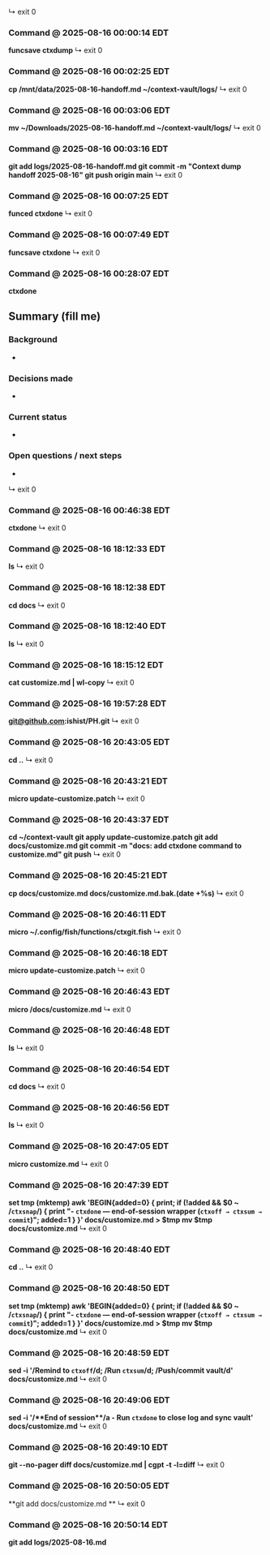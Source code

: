 ↳ exit 0

### Command @ 2025-08-16 00:00:14 EDT
**funcsave ctxdump**
↳ exit 0

### Command @ 2025-08-16 00:02:25 EDT
**cp /mnt/data/2025-08-16-handoff.md ~/context-vault/logs/**
↳ exit 0

### Command @ 2025-08-16 00:03:06 EDT
**mv ~/Downloads/2025-08-16-handoff.md ~/context-vault/logs/**
↳ exit 0

### Command @ 2025-08-16 00:03:16 EDT
**git add logs/2025-08-16-handoff.md
git commit -m "Context dump handoff 2025-08-16"
git push origin main**
↳ exit 0

### Command @ 2025-08-16 00:07:25 EDT
**funced ctxdone**
↳ exit 0

### Command @ 2025-08-16 00:07:49 EDT
**funcsave ctxdone**
↳ exit 0

### Command @ 2025-08-16 00:28:07 EDT
**ctxdone**

## Summary (fill me)
### Background
- 

### Decisions made
- 

### Current status
- 

### Open questions / next steps
- 

↳ exit 0

### Command @ 2025-08-16 00:46:38 EDT
**ctxdone**
↳ exit 0

### Command @ 2025-08-16 18:12:33 EDT
**ls**
↳ exit 0

### Command @ 2025-08-16 18:12:38 EDT
**cd docs**
↳ exit 0

### Command @ 2025-08-16 18:12:40 EDT
**ls**
↳ exit 0

### Command @ 2025-08-16 18:15:12 EDT
**cat customize.md | wl-copy**
↳ exit 0

### Command @ 2025-08-16 19:57:28 EDT
**git@github.com:ishist/PH.git**
↳ exit 0

### Command @ 2025-08-16 20:43:05 EDT
**cd ..**
↳ exit 0

### Command @ 2025-08-16 20:43:21 EDT
**micro update-customize.patch**
↳ exit 0

### Command @ 2025-08-16 20:43:37 EDT
**cd ~/context-vault
git apply update-customize.patch
git add docs/customize.md
git commit -m "docs: add ctxdone command to customize.md"
git push**
↳ exit 0

### Command @ 2025-08-16 20:45:21 EDT
**cp docs/customize.md docs/customize.md.bak.(date +%s)**
↳ exit 0

### Command @ 2025-08-16 20:46:11 EDT
**micro ~/.config/fish/functions/ctxgit.fish**
↳ exit 0

### Command @ 2025-08-16 20:46:18 EDT
**micro update-customize.patch**
↳ exit 0

### Command @ 2025-08-16 20:46:43 EDT
**micro /docs/customize.md**
↳ exit 0

### Command @ 2025-08-16 20:46:48 EDT
**ls**
↳ exit 0

### Command @ 2025-08-16 20:46:54 EDT
**cd docs**
↳ exit 0

### Command @ 2025-08-16 20:46:56 EDT
**ls**
↳ exit 0

### Command @ 2025-08-16 20:47:05 EDT
**micro customize.md**
↳ exit 0

### Command @ 2025-08-16 20:47:39 EDT
**set tmp (mktemp)
awk 'BEGIN{added=0}
{
  print;
  if (!added && $0 ~ /`ctxsnap`/) {
    print "- `ctxdone` — end-of-session wrapper (`ctxoff → ctxsum → commit`)";
    added=1
  }
}' docs/customize.md > $tmp
mv $tmp docs/customize.md**
↳ exit 0

### Command @ 2025-08-16 20:48:40 EDT
**cd ..**
↳ exit 0

### Command @ 2025-08-16 20:48:50 EDT
**set tmp (mktemp)
awk 'BEGIN{added=0}
{
  print;
  if (!added && $0 ~ /`ctxsnap`/) {
    print "- `ctxdone` — end-of-session wrapper (`ctxoff → ctxsum → commit`)";
    added=1
  }
}' docs/customize.md > $tmp
mv $tmp docs/customize.md**
↳ exit 0

### Command @ 2025-08-16 20:48:59 EDT
**sed -i '/Remind to `ctxoff`/d; /Run `ctxsum`/d; /Push\/commit vault/d' docs/customize.md**
↳ exit 0

### Command @ 2025-08-16 20:49:06 EDT
**sed -i '/\*\*End of session\*\*/a - Run `ctxdone` to close log and sync vault' docs/customize.md**
↳ exit 0

### Command @ 2025-08-16 20:49:10 EDT
**git --no-pager diff docs/customize.md | cgpt -t -l=diff**
↳ exit 0

### Command @ 2025-08-16 20:50:05 EDT
**git add docs/customize.md
**
↳ exit 0

### Command @ 2025-08-16 20:50:14 EDT
**git add logs/2025-08-16.md**

